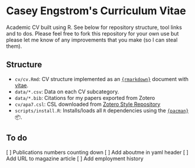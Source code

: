 # Casey Engstrom's Curriculum Vitae


Academic CV built using R. See below for repository structure, tool links and to dos. Please feel free to fork this repository for your own use but please let me know of any improvements that you make (so I can steal them).

## Structure

- `cv/cv.Rmd`: CV structure implemented as an [`{rmarkdown}`](https://rmarkdown.rstudio.com) document with [vitae](https://github.com/mitchelloharawild/vitae).
- `data/*.csv`: Data on each CV subcategory.
- `data/*.bib`: Citations for my papers exported from Zotero
- `cv/apa7.csl`: CSL downloaded from [Zotero Style Repository](https://www.zotero.org/styles)
- `scripts/install.R`: Installs/loads all `R` dependencies using the [`{pacman}`](https://github.com/trinker/pacman) :package:.

## To do

[ ] Publications numbers counting down
[ ] Add aboutme in yaml header
[ ] Add URL to magazine article
[ ] Add employment history
